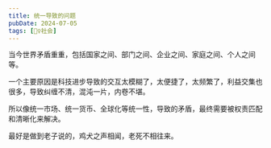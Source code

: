 ```yaml
---
title: 统一导致的问题
pubDate: 2024-07-05
tags: [👯‍♀️社会]
---
```


当今世界矛盾重重，包括国家之间、部门之间、企业之间、家庭之间、个人之间等。

一个主要原因是科技进步导致的交互太模糊了，太便捷了，太频繁了，利益交集也很多，导致纠缠不清，混沌一片，内卷不堪。

所以像统一市场、统一货币、全球化等统一性，导致的矛盾，最终需要被权责匹配和清晰化来解决。

最好是做到老子说的，鸡犬之声相闻，老死不相往来。
